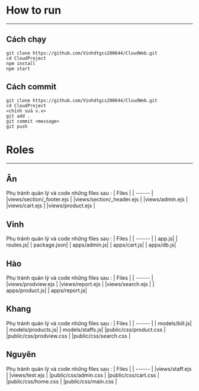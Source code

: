 # How to run
---

## Cách chạy
```
git clone https://github.com/Vinhdtgcs200644/CloudWeb.git
cd CloudProject
npm install
npm start
```

## Cách commit
```
git clone https://github.com/Vinhdtgcs200644/CloudWeb.git
cd CloudProject
<chỉnh sửa v.v>
git add .
git commit <message>
git push
```
# Roles
---
## Ân
Phụ tránh quản lý và code những files sau :
| Files |
| ------ |
|views/section/_footer.ejs |
|views/section/_header.ejs  |
|views/admin.ejs |
|views/cart.ejs |
|views/product.ejs |


##  Vinh
Phụ tránh quản lý và code những files sau :
| Files |
| ------ |
| app.js|
| routes.js|
| package.json|
| apps/admin.js|
| apps/cart.js|
| apps/db.js|


## Hào
Phụ tránh quản lý và code những files sau :
| Files |
| ------ |
|views/prodview.ejs |
|views/report.ejs |
|views/search.ejs |
| apps/product.js|
| apps/report.js|

## Khang
Phụ tránh quản lý và code những files sau :
| Files |
| ------ |
| models/bill.js|
| models/products.js|
| models/staffs.js|
|public/css/product.css |
|public/css/prodview.css |
|public/css/search.css |

## Nguyên

Phụ tránh quản lý và code những files sau :
| Files |
| ------ |
|views/staff.ejs |
|views/test.ejs |
|public/css/admin.css |
|public/css/cart.css |
|public/css/home.css |
|public/css/main.css |
